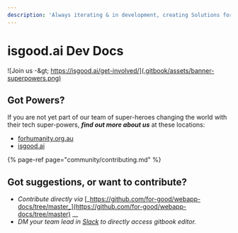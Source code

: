 ```yaml
---
description: 'Always iterating & in development, creating Solutions for Humanity ;)'
---
```


# isgood.ai Dev Docs

![Join us -&amp;gt; https://isgood.ai/get-involved/](.gitbook/assets/banner-superpowers.png)

## Got Powers?

If you are not yet part of our team of super-heroes changing the world with their tech super-powers, _**find out more about us**_ at these locations:

* [forhumanity.org.au](https://forhumanity.org.au)
* [isgood.ai](https://isgood.ai)

{% page-ref page="community/contributing.md" %}

## **Got suggestions, or want to contribute?**

* _Contribute directly via_ [_https://github.com/for-good/webapp-docs/tree/master_](https://github.com/for-good/webapp-docs/tree/master) \_\_
* _DM your team lead in_ [_Slack_](https://isgood.slack.com) _to directly access gitbook editor._

